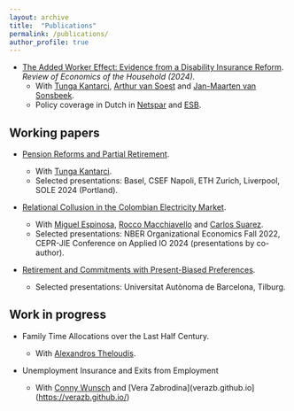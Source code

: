 ```yaml
---
layout: archive
title:  "Publications"
permalink: /publications/
author_profile: true
---
```


* [The Added Worker Effect: Evidence from a Disability Insurance Reform](https://doi.org/10.1007/s11150-023-09692-4). _Review of Economics of the Household (2024)._
  * With [Tunga Kantarci](https://tungakantarci.github.io/), [Arthur van Soest](https://www.tilburguniversity.edu/staff/a-h-o-vansoest) and [Jan-Maarten van Sonsbeek](https://www.cpb.nl/en/staff/jan-maarten-van-sonsbeek).
  * Policy coverage in Dutch in [Netspar](https://www.netspar.nl/nieuws/hoe-reageren-partners-op-het-wegvallen-van-de-wia-uitkering/) and [ESB](https://esb.nu/partners-van-langdurig-zieken-zijn-meer-gaan-werken-door-invoering-wia/).

Working papers
---- 
* [Pension Reforms and Partial Retirement](/files/JMP.pdf).
  * With [Tunga Kantarci](https://tungakantarci.github.io/).
  * Selected presentations: Basel, CSEF Napoli, ETH Zurich, Liverpool, SOLE 2024 (Portland).

* [Relational Collusion in the Colombian Electricity Market](/files/Bernasconi_et_al_Relational_Collusion_2024.pdf).
  * With [Miguel Espinosa](https://espinomics.wixsite.com/mespinosa), [Rocco Macchiavello](https://sites.google.com/site/roccomacchiavello/) and [Carlos Suarez](https://sites.google.com/view/carlos-surez/home). 
  * Selected presentations: NBER Organizational Economics Fall 2022, CEPR-JIE Conference on Applied IO 2024 (presentations by co-author).
 
* [Retirement and Commitments with Present-Biased Preferences](/files/Present_Bias.pdf).
  * Selected presentations: Universitat Autònoma de Barcelona, Tilburg.

Work in progress
----
* Family Time Allocations over the Last Half Century.
  * With [Alexandros Theloudis](https://www.theloudis.net/home.html).

* Unemployment Insurance and Exits from Employment
  * With [Conny Wunsch](https://sites.google.com/view/cwunsch) and [Vera Zabrodina](verazb.github.io](https://verazb.github.io/)
